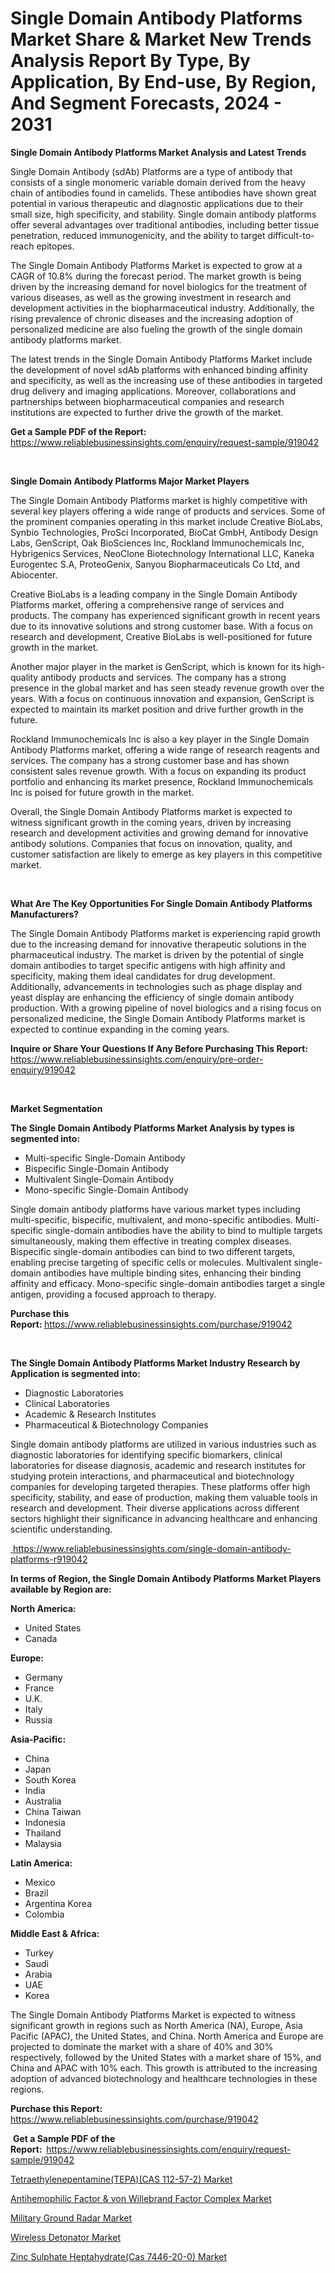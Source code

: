 <p><h1>Single Domain Antibody Platforms Market Share & Market New Trends Analysis Report By Type, By Application, By End-use, By Region, And Segment Forecasts, 2024 - 2031</h1></p><p><strong>Single Domain Antibody Platforms Market Analysis and Latest Trends</strong></p>
<p><p>Single Domain Antibody (sdAb) Platforms are a type of antibody that consists of a single monomeric variable domain derived from the heavy chain of antibodies found in camelids. These antibodies have shown great potential in various therapeutic and diagnostic applications due to their small size, high specificity, and stability. Single domain antibody platforms offer several advantages over traditional antibodies, including better tissue penetration, reduced immunogenicity, and the ability to target difficult-to-reach epitopes.</p><p>The Single Domain Antibody Platforms Market is expected to grow at a CAGR of 10.8% during the forecast period. The market growth is being driven by the increasing demand for novel biologics for the treatment of various diseases, as well as the growing investment in research and development activities in the biopharmaceutical industry. Additionally, the rising prevalence of chronic diseases and the increasing adoption of personalized medicine are also fueling the growth of the single domain antibody platforms market.</p><p>The latest trends in the Single Domain Antibody Platforms Market include the development of novel sdAb platforms with enhanced binding affinity and specificity, as well as the increasing use of these antibodies in targeted drug delivery and imaging applications. Moreover, collaborations and partnerships between biopharmaceutical companies and research institutions are expected to further drive the growth of the market.</p></p>
<p><strong>Get a Sample PDF of the Report:&nbsp;</strong> <a href="https://www.reliablebusinessinsights.com/enquiry/request-sample/919042">https://www.reliablebusinessinsights.com/enquiry/request-sample/919042</a></p>
<p>&nbsp;</p>
<p><strong>Single Domain Antibody Platforms Major Market Players</strong></p>
<p><p>The Single Domain Antibody Platforms market is highly competitive with several key players offering a wide range of products and services. Some of the prominent companies operating in this market include Creative BioLabs, Synbio Technologies, ProSci Incorporated, BioCat GmbH, Antibody Design Labs, GenScript, Oak BioSciences Inc, Rockland Immunochemicals Inc, Hybrigenics Services, NeoClone Biotechnology International LLC, Kaneka Eurogentec S.A, ProteoGenix, Sanyou Biopharmaceuticals Co Ltd, and Abiocenter.</p><p>Creative BioLabs is a leading company in the Single Domain Antibody Platforms market, offering a comprehensive range of services and products. The company has experienced significant growth in recent years due to its innovative solutions and strong customer base. With a focus on research and development, Creative BioLabs is well-positioned for future growth in the market.</p><p>Another major player in the market is GenScript, which is known for its high-quality antibody products and services. The company has a strong presence in the global market and has seen steady revenue growth over the years. With a focus on continuous innovation and expansion, GenScript is expected to maintain its market position and drive further growth in the future.</p><p>Rockland Immunochemicals Inc is also a key player in the Single Domain Antibody Platforms market, offering a wide range of research reagents and services. The company has a strong customer base and has shown consistent sales revenue growth. With a focus on expanding its product portfolio and enhancing its market presence, Rockland Immunochemicals Inc is poised for future growth in the market.</p><p>Overall, the Single Domain Antibody Platforms market is expected to witness significant growth in the coming years, driven by increasing research and development activities and growing demand for innovative antibody solutions. Companies that focus on innovation, quality, and customer satisfaction are likely to emerge as key players in this competitive market.</p></p>
<p>&nbsp;</p>
<p><strong>What Are The Key Opportunities For Single Domain Antibody Platforms Manufacturers?</strong></p>
<p><p>The Single Domain Antibody Platforms market is experiencing rapid growth due to the increasing demand for innovative therapeutic solutions in the pharmaceutical industry. The market is driven by the potential of single domain antibodies to target specific antigens with high affinity and specificity, making them ideal candidates for drug development. Additionally, advancements in technologies such as phage display and yeast display are enhancing the efficiency of single domain antibody production. With a growing pipeline of novel biologics and a rising focus on personalized medicine, the Single Domain Antibody Platforms market is expected to continue expanding in the coming years.</p></p>
<p><strong>Inquire or Share Your Questions If Any Before Purchasing This Report:</strong> <a href="https://www.reliablebusinessinsights.com/enquiry/pre-order-enquiry/919042">https://www.reliablebusinessinsights.com/enquiry/pre-order-enquiry/919042</a></p>
<p>&nbsp;</p>
<p><strong>Market Segmentation</strong></p>
<p><strong>The Single Domain Antibody Platforms Market Analysis by types is segmented into:</strong></p>
<p><ul><li>Multi-specific Single-Domain Antibody</li><li>Bispecific Single-Domain Antibody</li><li>Multivalent Single-Domain Antibody</li><li>Mono-specific Single-Domain Antibody</li></ul></p>
<p><p>Single domain antibody platforms have various market types including multi-specific, bispecific, multivalent, and mono-specific antibodies. Multi-specific single-domain antibodies have the ability to bind to multiple targets simultaneously, making them effective in treating complex diseases. Bispecific single-domain antibodies can bind to two different targets, enabling precise targeting of specific cells or molecules. Multivalent single-domain antibodies have multiple binding sites, enhancing their binding affinity and efficacy. Mono-specific single-domain antibodies target a single antigen, providing a focused approach to therapy.</p></p>
<p><strong>Purchase this Report:&nbsp;</strong><a href="https://www.reliablebusinessinsights.com/purchase/919042">https://www.reliablebusinessinsights.com/purchase/919042</a></p>
<p>&nbsp;</p>
<p><strong>The Single Domain Antibody Platforms Market Industry Research by Application is segmented into:</strong></p>
<p><ul><li>Diagnostic Laboratories</li><li>Clinical Laboratories</li><li>Academic & Research Institutes</li><li>Pharmaceutical & Biotechnology Companies</li></ul></p>
<p><p>Single domain antibody platforms are utilized in various industries such as diagnostic laboratories for identifying specific biomarkers, clinical laboratories for disease diagnosis, academic and research institutes for studying protein interactions, and pharmaceutical and biotechnology companies for developing targeted therapies. These platforms offer high specificity, stability, and ease of production, making them valuable tools in research and development. Their diverse applications across different sectors highlight their significance in advancing healthcare and enhancing scientific understanding.</p></p>
<p><a href="https://www.reliablebusinessinsights.com/single-domain-antibody-platforms-r919042">&nbsp;https://www.reliablebusinessinsights.com/single-domain-antibody-platforms-r919042</a></p>
<p><strong>In terms of Region, the Single Domain Antibody Platforms Market Players available by Region are:</strong></p>
<p>
    <p> <strong> North America: </strong>
        <ul>
            <li>United States</li>
            <li>Canada</li>
        </ul>
        </p> 
    <p> <strong> Europe: </strong>
        <ul>
            <li>Germany</li>
            <li>France</li>
            <li>U.K.</li>
            <li>Italy</li>
            <li>Russia</li>
        </ul>
        </p> 
    <p> <strong> Asia-Pacific: </strong>
        <ul>
            <li>China</li>
            <li>Japan</li>
            <li>South Korea</li>
            <li>India</li>
            <li>Australia</li>
            <li>China Taiwan</li>
            <li>Indonesia</li>
            <li>Thailand</li>
            <li>Malaysia</li>
        </ul>
        </p> 
    <p> <strong> Latin America: </strong>
        <ul>
            <li>Mexico</li>
            <li>Brazil</li>
            <li>Argentina Korea</li>
            <li>Colombia</li>
        </ul>
        </p> 
    <p> <strong> Middle East & Africa: </strong>
        <ul>
            <li>Turkey</li>
            <li>Saudi</li>
            <li>Arabia</li>
            <li>UAE</li>
            <li>Korea</li>
        </ul>
    </p>
    </p>
<p><p>The Single Domain Antibody Platforms Market is expected to witness significant growth in regions such as North America (NA), Europe, Asia Pacific (APAC), the United States, and China. North America and Europe are projected to dominate the market with a share of 40% and 30% respectively, followed by the United States with a market share of 15%, and China and APAC with 10% each. This growth is attributed to the increasing adoption of advanced biotechnology and healthcare technologies in these regions.</p></p>
<p><strong>Purchase this Report: </strong><a href="https://www.reliablebusinessinsights.com/purchase/919042">https://www.reliablebusinessinsights.com/purchase/919042</a></p>
<p>&nbsp;<strong>Get a Sample PDF of the Report:&nbsp;&nbsp;</strong><a href="https://www.reliablebusinessinsights.com/enquiry/request-sample/919042">https://www.reliablebusinessinsights.com/enquiry/request-sample/919042</a></p>
<p><strong></strong></p>
<p><p><a href="https://www.linkedin.com/pulse/global-tetraethylenepentaminetepacas-112-57-2-market-focus-spc6f?trackingId=%2FfuQknDPRt2JqyWKaxOxQA%3D%3D">Tetraethylenepentamine(TEPA)(CAS 112-57-2) Market</a></p><p><a href="https://github.com/NorbertYates/Market-Research-Report-List-6/blob/main/antihemophilic-factor-von-willebrand-factor-complex-market.md">Antihemophilic Factor & von Willebrand Factor Complex Market</a></p><p><a href="https://medium.com/@amelia.martin5698/global-military-ground-radar-market-size-is-expected-to-experience-a-cagr-of-10-8-666343319dc1">Military Ground Radar Market</a></p><p><a href="https://medium.com/@stephen.russell7684/market-forecast-global-wireless-detonator-trends-and-impact-analysis-2024-2031-by-application-920740219f52">Wireless Detonator Market</a></p><p><a href="https://www.linkedin.com/pulse/zinc-sulphate-heptahydratecas-7446-20-0-market-forecast-global-n8h6f?trackingId=b4PwU%2BchSGqX1ENfHxPScA%3D%3D">Zinc Sulphate Heptahydrate(Cas 7446-20-0) Market</a></p></p>